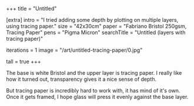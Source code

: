 +++
title = "Untitled"

[extra]
intro = "I tried adding some depth by plotting on multiple layers, using tracing paper."
size = "42x30cm"
paper = "Fabriano Bristol 250gsm, Tracing Paper"
pens = "Pigma Micron"
searchTitle = "Untitled (layers with tracing paper)"

iterations = 1
image = "/art/untitled-tracing-paper/0.jpg"

tall = true
+++

The base is white Bristol and the upper layer is tracing paper. I really like how it turned out, transparency gives it a nice sense of depth.

But tracing paper is incredibly hard to work with, it has mind of it's own. Once it gets framed, I hope glass will press it evenly against the base layer.
